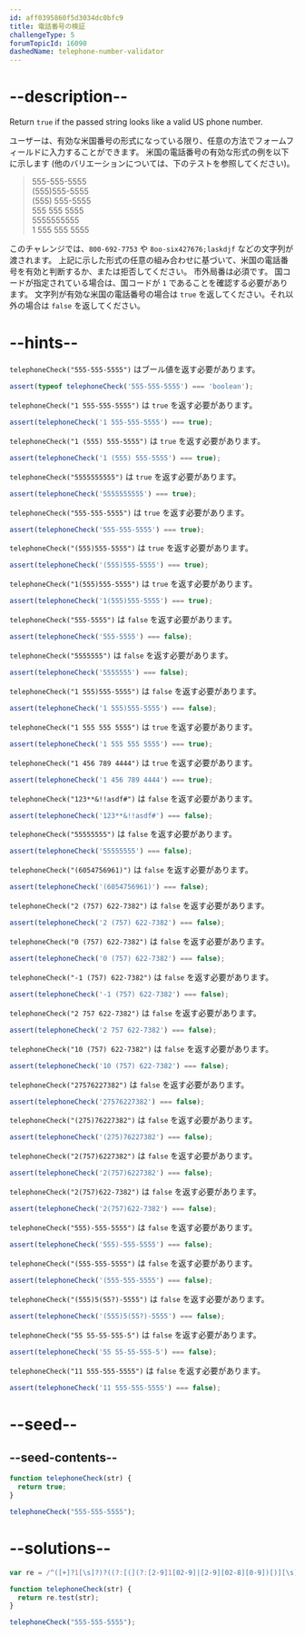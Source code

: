 ```yaml
---
id: aff0395860f5d3034dc0bfc9
title: 電話番号の検証
challengeType: 5
forumTopicId: 16090
dashedName: telephone-number-validator
---
```


# --description--

Return `true` if the passed string looks like a valid US phone number.

ユーザーは、有効な米国番号の形式になっている限り、任意の方法でフォームフィールドに入力することができます。 米国の電話番号の有効な形式の例を以下に示します (他のバリエーションについては、下のテストを参照してください)。

<blockquote>555-555-5555<br>(555)555-5555<br>(555) 555-5555<br>555 555 5555<br>5555555555<br>1 555 555 5555</blockquote>

このチャレンジでは、`800-692-7753` や `8oo-six427676;laskdjf` などの文字列が渡されます。 上記に示した形式の任意の組み合わせに基づいて、米国の電話番号を有効と判断するか、または拒否してください。 市外局番は必須です。 国コードが指定されている場合は、国コードが `1` であることを確認する必要があります。 文字列が有効な米国の電話番号の場合は `true` を返してください。それ以外の場合は `false` を返してください。

# --hints--

`telephoneCheck("555-555-5555")` はブール値を返す必要があります。

```js
assert(typeof telephoneCheck('555-555-5555') === 'boolean');
```

`telephoneCheck("1 555-555-5555")` は `true` を返す必要があります。

```js
assert(telephoneCheck('1 555-555-5555') === true);
```

`telephoneCheck("1 (555) 555-5555")` は `true` を返す必要があります。

```js
assert(telephoneCheck('1 (555) 555-5555') === true);
```

`telephoneCheck("5555555555")` は `true` を返す必要があります。

```js
assert(telephoneCheck('5555555555') === true);
```

`telephoneCheck("555-555-5555")` は `true` を返す必要があります。

```js
assert(telephoneCheck('555-555-5555') === true);
```

`telephoneCheck("(555)555-5555")` は `true` を返す必要があります。

```js
assert(telephoneCheck('(555)555-5555') === true);
```

`telephoneCheck("1(555)555-5555")` は `true` を返す必要があります。

```js
assert(telephoneCheck('1(555)555-5555') === true);
```

`telephoneCheck("555-5555")` は `false` を返す必要があります。

```js
assert(telephoneCheck('555-5555') === false);
```

`telephoneCheck("5555555")` は `false` を返す必要があります。

```js
assert(telephoneCheck('5555555') === false);
```

`telephoneCheck("1 555)555-5555")` は `false` を返す必要があります。

```js
assert(telephoneCheck('1 555)555-5555') === false);
```

`telephoneCheck("1 555 555 5555")` は `true` を返す必要があります。

```js
assert(telephoneCheck('1 555 555 5555') === true);
```

`telephoneCheck("1 456 789 4444")` は `true` を返す必要があります。

```js
assert(telephoneCheck('1 456 789 4444') === true);
```

`telephoneCheck("123**&!!asdf#")` は `false` を返す必要があります。

```js
assert(telephoneCheck('123**&!!asdf#') === false);
```

`telephoneCheck("55555555")` は `false` を返す必要があります。

```js
assert(telephoneCheck('55555555') === false);
```

`telephoneCheck("(6054756961)")` は `false` を返す必要があります。

```js
assert(telephoneCheck('(6054756961)') === false);
```

`telephoneCheck("2 (757) 622-7382")` は `false` を返す必要があります。

```js
assert(telephoneCheck('2 (757) 622-7382') === false);
```

`telephoneCheck("0 (757) 622-7382")` は `false` を返す必要があります。

```js
assert(telephoneCheck('0 (757) 622-7382') === false);
```

`telephoneCheck("-1 (757) 622-7382")` は `false` を返す必要があります。

```js
assert(telephoneCheck('-1 (757) 622-7382') === false);
```

`telephoneCheck("2 757 622-7382")` は `false` を返す必要があります。

```js
assert(telephoneCheck('2 757 622-7382') === false);
```

`telephoneCheck("10 (757) 622-7382")` は `false` を返す必要があります。

```js
assert(telephoneCheck('10 (757) 622-7382') === false);
```

`telephoneCheck("27576227382")` は `false` を返す必要があります。

```js
assert(telephoneCheck('27576227382') === false);
```

`telephoneCheck("(275)76227382")` は `false` を返す必要があります。

```js
assert(telephoneCheck('(275)76227382') === false);
```

`telephoneCheck("2(757)6227382")` は `false` を返す必要があります。

```js
assert(telephoneCheck('2(757)6227382') === false);
```

`telephoneCheck("2(757)622-7382")` は `false` を返す必要があります。

```js
assert(telephoneCheck('2(757)622-7382') === false);
```

`telephoneCheck("555)-555-5555")` は `false` を返す必要があります。

```js
assert(telephoneCheck('555)-555-5555') === false);
```

`telephoneCheck("(555-555-5555")` は `false` を返す必要があります。

```js
assert(telephoneCheck('(555-555-5555') === false);
```

`telephoneCheck("(555)5(55?)-5555")` は `false` を返す必要があります。

```js
assert(telephoneCheck('(555)5(55?)-5555') === false);
```

`telephoneCheck("55 55-55-555-5")` は `false` を返す必要があります。

```js
assert(telephoneCheck('55 55-55-555-5') === false);
```

`telephoneCheck("11 555-555-5555")` は `false` を返す必要があります。

```js
assert(telephoneCheck('11 555-555-5555') === false);
```

# --seed--

## --seed-contents--

```js
function telephoneCheck(str) {
  return true;
}

telephoneCheck("555-555-5555");
```

# --solutions--

```js
var re = /^([+]?1[\s]?)?((?:[(](?:[2-9]1[02-9]|[2-9][02-8][0-9])[)][\s]?)|(?:(?:[2-9]1[02-9]|[2-9][02-8][0-9])[\s.-]?)){1}([2-9]1[02-9]|[2-9][02-9]1|[2-9][02-9]{2}[\s.-]?){1}([0-9]{4}){1}$/;

function telephoneCheck(str) {
  return re.test(str);
}

telephoneCheck("555-555-5555");
```
